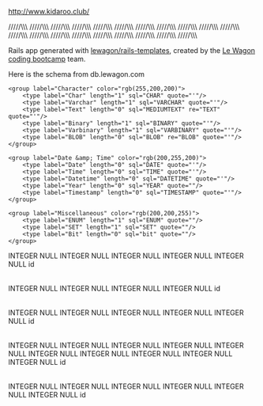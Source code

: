 
http://www.kidaroo.club/

/////\\\\\\
/////\\\\\\
/////\\\\\\
/////\\\\\\
/////\\\\\\
/////\\\\\\
/////\\\\\\
/////\\\\\\
/////\\\\\\
/////\\\\\\
/////\\\\\\
/////\\\\\\
/////\\\\\\
/////\\\\\\
/////\\\\\\
/////\\\\\\
/////\\\\\\
/////\\\\\\
/////\\\\\\
/////\\\\\\


Rails app generated with [lewagon/rails-templates](https://github.com/lewagon/rails-templates), created by the [Le Wagon coding bootcamp](https://www.lewagon.com) team.

Here is the schema from db.lewagon.com

<?xml version="1.0" encoding="utf-8" ?>
<!-- SQL XML created by WWW SQL Designer, https://github.com/ondras/wwwsqldesigner/ -->
<!-- Active URL: http://db.lewagon.com/ -->
<sql>
<datatypes db="mysql">
	<group label="Numeric" color="rgb(238,238,170)">
		<type label="Integer" length="0" sql="INTEGER" quote=""/>
	 	<type label="TINYINT" length="0" sql="TINYINT" quote=""/>
	 	<type label="SMALLINT" length="0" sql="SMALLINT" quote=""/>
	 	<type label="MEDIUMINT" length="0" sql="MEDIUMINT" quote=""/>
	 	<type label="INT" length="0" sql="INT" quote=""/>
		<type label="BIGINT" length="0" sql="BIGINT" quote=""/>
		<type label="Decimal" length="1" sql="DECIMAL" re="DEC" quote=""/>
		<type label="Single precision" length="0" sql="FLOAT" quote=""/>
		<type label="Double precision" length="0" sql="DOUBLE" re="DOUBLE" quote=""/>
	</group>

	<group label="Character" color="rgb(255,200,200)">
		<type label="Char" length="1" sql="CHAR" quote="'"/>
		<type label="Varchar" length="1" sql="VARCHAR" quote="'"/>
		<type label="Text" length="0" sql="MEDIUMTEXT" re="TEXT" quote="'"/>
		<type label="Binary" length="1" sql="BINARY" quote="'"/>
		<type label="Varbinary" length="1" sql="VARBINARY" quote="'"/>
		<type label="BLOB" length="0" sql="BLOB" re="BLOB" quote="'"/>
	</group>

	<group label="Date &amp; Time" color="rgb(200,255,200)">
		<type label="Date" length="0" sql="DATE" quote="'"/>
		<type label="Time" length="0" sql="TIME" quote="'"/>
		<type label="Datetime" length="0" sql="DATETIME" quote="'"/>
		<type label="Year" length="0" sql="YEAR" quote=""/>
		<type label="Timestamp" length="0" sql="TIMESTAMP" quote="'"/>
	</group>

	<group label="Miscellaneous" color="rgb(200,200,255)">
		<type label="ENUM" length="1" sql="ENUM" quote=""/>
		<type label="SET" length="1" sql="SET" quote=""/>
		<type label="Bit" length="0" sql="bit" quote=""/>
	</group>
</datatypes><table x="254" y="136" name="users">
<row name="id" null="1" autoincrement="1">
<datatype>INTEGER</datatype>
<default>NULL</default></row>
<row name="first_name" null="1" autoincrement="0">
<datatype>INTEGER</datatype>
<default>NULL</default></row>
<row name="last_name" null="1" autoincrement="0">
<datatype>INTEGER</datatype>
<default>NULL</default></row>
<row name="phone_number" null="1" autoincrement="0">
<datatype>INTEGER</datatype>
<default>NULL</default></row>
<row name="avatar" null="1" autoincrement="0">
<datatype>INTEGER</datatype>
<default>NULL</default></row>
<key type="PRIMARY" name="">
<part>id</part>
</key>
</table>
<table x="873" y="173" name="providers">
<row name="id" null="1" autoincrement="1">
<datatype>INTEGER</datatype>
<default>NULL</default></row>
<row name="name" null="1" autoincrement="0">
<datatype>INTEGER</datatype>
<default>NULL</default></row>
<row name="address" null="1" autoincrement="0">
<datatype>INTEGER</datatype>
<default>NULL</default></row>
<row name="photos" null="1" autoincrement="0">
<datatype>INTEGER</datatype>
<default>NULL</default></row>
<key type="PRIMARY" name="">
<part>id</part>
</key>
</table>
<table x="268" y="683" name="bookings">
<row name="id" null="1" autoincrement="1">
<datatype>INTEGER</datatype>
<default>NULL</default></row>
<row name="user_id" null="1" autoincrement="0">
<datatype>INTEGER</datatype>
<default>NULL</default><relation table="users" row="id" />
</row>
<row name="provider_id" null="1" autoincrement="0">
<datatype>INTEGER</datatype>
<default>NULL</default><relation table="providers" row="id" />
</row>
<row name="price" null="1" autoincrement="0">
<datatype>INTEGER</datatype>
<default>NULL</default></row>
<row name="activity_id" null="1" autoincrement="0">
<datatype>INTEGER</datatype>
<default>NULL</default></row>
<key type="PRIMARY" name="">
<part>id</part>
</key>
</table>
<table x="1489" y="164" name="activities">
<row name="id" null="1" autoincrement="1">
<datatype>INTEGER</datatype>
<default>NULL</default></row>
<row name="title" null="1" autoincrement="0">
<datatype>INTEGER</datatype>
<default>NULL</default></row>
<row name="provider_id" null="1" autoincrement="0">
<datatype>INTEGER</datatype>
<default>NULL</default><relation table="providers" row="id" />
</row>
<row name="description" null="1" autoincrement="0">
<datatype>INTEGER</datatype>
<default>NULL</default></row>
<row name="price" null="1" autoincrement="0">
<datatype>INTEGER</datatype>
<default>NULL</default></row>
<row name="address" null="1" autoincrement="0">
<datatype>INTEGER</datatype>
<default>NULL</default></row>
<row name="photos" null="1" autoincrement="0">
<datatype>INTEGER</datatype>
<default>NULL</default></row>
<row name="start_date" null="1" autoincrement="0">
<datatype>INTEGER</datatype>
<default>NULL</default></row>
<row name="end_date" null="1" autoincrement="0">
<datatype>INTEGER</datatype>
<default>NULL</default></row>
<row name="category" null="1" autoincrement="0">
<datatype>INTEGER</datatype>
<default>NULL</default></row>
<key type="PRIMARY" name="">
<part>id</part>
</key>
</table>
<table x="1425" y="754" name="reviews">
<row name="id" null="1" autoincrement="1">
<datatype>INTEGER</datatype>
<default>NULL</default></row>
<row name="provider_id" null="1" autoincrement="0">
<datatype>INTEGER</datatype>
<default>NULL</default><relation table="providers" row="id" />
</row>
<row name="activity_id" null="1" autoincrement="0">
<datatype>INTEGER</datatype>
<default>NULL</default><relation table="activities" row="id" />
</row>
<row name="content" null="1" autoincrement="0">
<datatype>INTEGER</datatype>
<default>NULL</default></row>
<row name="rating" null="1" autoincrement="0">
<datatype>INTEGER</datatype>
<default>NULL</default></row>
<row name="user_id" null="1" autoincrement="0">
<datatype>INTEGER</datatype>
<default>NULL</default><relation table="users" row="id" />
</row>
<key type="PRIMARY" name="">
<part>id</part>
</key>
</table>
</sql>
